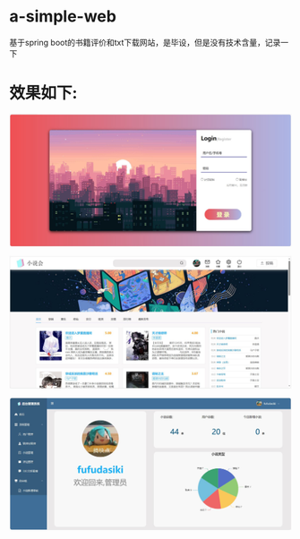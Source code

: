 # a-simple-web
基于spring boot的书籍评价和txt下载网站，是毕设，但是没有技术含量，记录一下

# 效果如下:


![image](img/01.png)



![image](img/02.png)



![image](img/03.png)
